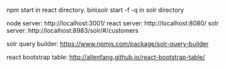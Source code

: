 npm start in react directory. 
bin\solr start -f -q in solr directory

node server: http://localhost:3001/
react server: http://localhost:8080/
solr server: http://localhost:8983/solr/#/customers

solr query builder:
https://www.npmjs.com/package/solr-query-builder

react bootstrap table:
http://allenfang.github.io/react-bootstrap-table/
